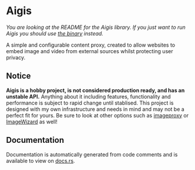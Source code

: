 # Aigis

*You are looking at the README for the Aigis library. If you just want to run Aigis you should use [the binary](https://crates.io/crates/aigis-bin) instead.*

A simple and configurable content proxy, created to allow websites to embed image and video from external sources whilst protecting user privacy.

## Notice

**Aigis is a hobby project, is not considered production ready, and has an unstable API.** Anything about it including features, functionality and performance is subject to rapid change until stablised. This project is designed with my own infrastructure and needs in mind and may not be a perfect fit for yours. Be sure to look at other options such as [imageproxy](https://github.com/willnorris/imageproxy) or [ImageWizard](https://github.com/usercode/ImageWizard) as well!

## Documentation

Documentation is automatically generated from code comments and is available to view on [docs.rs](https://docs.rs/releases/search?query=aigis).